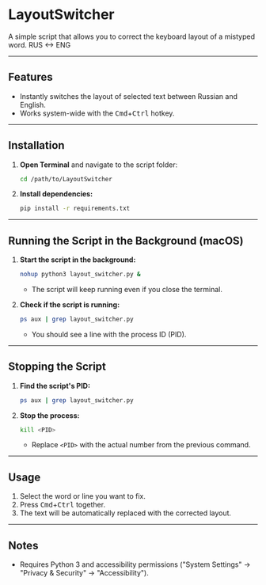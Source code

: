 # LayoutSwitcher
A simple script that allows you to correct the keyboard layout of a mistyped word. RUS &lt;-> ENG

---

## Features

- Instantly switches the layout of selected text between Russian and English.
- Works system-wide with the <kbd>Cmd</kbd>+<kbd>Ctrl</kbd> hotkey.

---

## Installation

1. **Open Terminal** and navigate to the script folder:
	```sh
	cd /path/to/LayoutSwitcher
	```

2. **Install dependencies:**
	```sh
	pip install -r requirements.txt
	```

---

## Running the Script in the Background (macOS)

1. **Start the script in the background:**
	```sh
	nohup python3 layout_switcher.py &
	```
	- The script will keep running even if you close the terminal.

2. **Check if the script is running:**
	```sh
	ps aux | grep layout_switcher.py
	```
	- You should see a line with the process ID (PID).

---

## Stopping the Script

1. **Find the script's PID:**
	```sh
	ps aux | grep layout_switcher.py
	```

2. **Stop the process:**
	```sh
	kill <PID>
	```
	- Replace `<PID>` with the actual number from the previous command.

---

## Usage

1. Select the word or line you want to fix.
2. Press <kbd>Cmd</kbd>+<kbd>Ctrl</kbd> together.
3. The text will be automatically replaced with the corrected layout.

---

## Notes

- Requires Python 3 and accessibility permissions ("System Settings" → "Privacy & Security" → "Accessibility").



